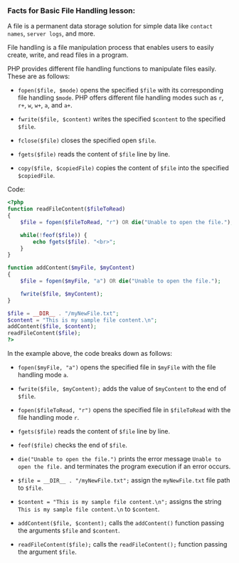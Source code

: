 ### Facts for Basic File Handling lesson:

A file is a permanent data storage solution for simple data like `contact names`, `server logs`, and more. 

File handling is a file manipulation process that enables users to easily create, write, and read files in a program.

PHP provides different file handling functions to manipulate files easily. These are as follows:

 - `fopen($file, $mode)` opens the specified `$file` with its corresponding file handling `$mode`. PHP offers different file handling modes such as `r`, `r+`, `w`, `w+`, `a`, and `a+`.

 - `fwrite($file, $content)` writes the specified `$content` to the specified `$file`.

 - `fclose($file)` closes the specified open `$file`.

 - `fgets($file)` reads the content of `$file` line by line.

 - `copy($file, $copiedFile)` copies the content of `$file` into the specified `$copiedFile`.

Code:

```php
<?php
function readFileContent($fileToRead)
{
    $file = fopen($fileToRead, "r") OR die("Unable to open the file.");

    while(!feof($file)) {
        echo fgets($file). "<br>";
    }
}

function addContent($myFile, $myContent)
{
    $file = fopen($myFile, "a") OR die("Unable to open the file.");

    fwrite($file, $myContent);
}

$file = __DIR__ . "/myNewFile.txt";
$content = "This is my sample file content.\n";
addContent($file, $content);
readFileContent($file);
?> 
```

In the example above, the code breaks down as follows:

 - `fopen($myFile, "a")` opens the specified file in `$myFile` with the file handling mode `a`.

 - `fwrite($file, $myContent);` adds the value of `$myContent` to the end of `$file`.

 - `fopen($fileToRead, "r")` opens the specified file in `$fileToRead` with the file handling mode `r`.

 - `fgets($file)` reads the content of `$file` line by line.

 - `feof($file)` checks the end of `$file`.

 - `die("Unable to open the file.")` prints the error message `Unable to open the file.` and terminates the program execution if an error occurs.

 - `$file = __DIR__ . "/myNewFile.txt";` assign the `myNewFile.txt` file path to `$file`.

 - `$content = "This is my sample file content.\n";` assigns the string `This is my sample file content.\n` to `$content`.

 - `addContent($file, $content);` calls the `addContent()` function passing the arguments `$file` and `$content`.

 - `readFileContent($file);` calls the `readFileContent();` function passing the argument `$file`.
